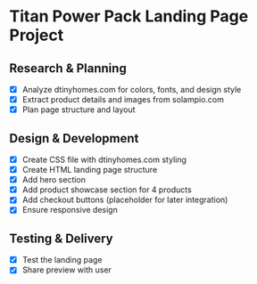 # Titan Power Pack Landing Page Project

## Research & Planning
- [x] Analyze dtinyhomes.com for colors, fonts, and design style
- [x] Extract product details and images from solampio.com
- [x] Plan page structure and layout

## Design & Development
- [x] Create CSS file with dtinyhomes.com styling
- [x] Create HTML landing page structure
- [x] Add hero section
- [x] Add product showcase section for 4 products
- [x] Add checkout buttons (placeholder for later integration)
- [x] Ensure responsive design

## Testing & Delivery
- [x] Test the landing page
- [x] Share preview with user